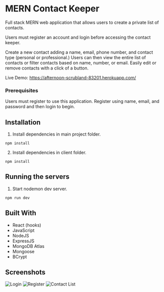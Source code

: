 # MERN Contact Keeper

Full stack MERN web application that allows users to create a private list of contacts.

Users must register an account and login before accessing the contact keeper.

Create a new contact adding a name, email, phone number, and contact type (personal or professional.) Users can then view the entire list of contacts or filter contacts based on name, number, or email. Easily edit or remove contacts with a click of a button.

Live Demo: https://afternoon-scrubland-83201.herokuapp.com/

### Prerequisites

Users must register to use this application. Register using name, email, and password and then login to begin.

## Installation

1. Install dependencies in main project folder.

```
npm install
```

2. Install dependencies in client folder.

```
npm install
```

## Running the servers

1. Start nodemon dev server.

```
npm run dev
```

## Built With

- React (hooks)
- JavaScript
- NodeJS
- ExpressJS
- MongoDB Atlas
- Mongoose
- BCrypt

## Screenshots

![Login](https://i.imgur.com/SObswkU.png "Login")
![Register](https://i.imgur.com/O9bIkMr.png "Register")
![Contact List](https://i.imgur.com/9aTRPNc.png "Contact List")
